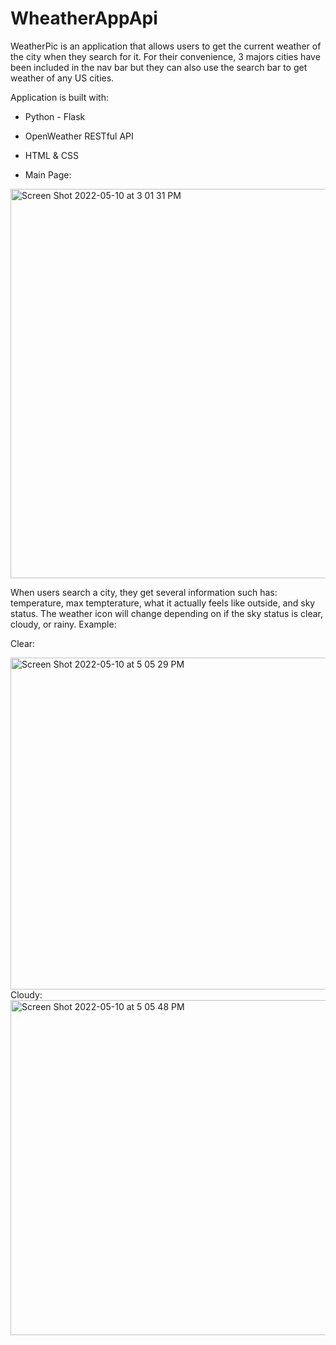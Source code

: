 # WheatherAppApi

WeatherPic is an application that allows users to get the current weather of the city when they search for it. 
For their convenience, 3 majors cities have been included in the nav bar but they can also use the search bar to get weather of any US cities. 

Application is built with:
- Python - Flask
- OpenWeather RESTful API 
- HTML & CSS

- Main Page:
<img width="623" alt="Screen Shot 2022-05-10 at 3 01 31 PM" src="https://user-images.githubusercontent.com/31575741/167703451-f32745e2-7ce0-4f8f-af7c-bf94166a92d9.png">


When users search a city, they get several information such has: temperature, max tempterature, what it actually feels like outside, and sky status. 
The weather icon will change depending on if the sky status is clear, cloudy, or rainy. 
Example:

Clear:

<img width="531" alt="Screen Shot 2022-05-10 at 5 05 29 PM" src="https://user-images.githubusercontent.com/31575741/167722433-30d158d3-1031-4572-aa5d-5055a5bd2b2e.png">

<br>
Cloudy:

<img width="536" alt="Screen Shot 2022-05-10 at 5 05 48 PM" src="https://user-images.githubusercontent.com/31575741/167722471-ee452bcc-a74f-411c-80ee-03dcf16f5589.png">

<br>



